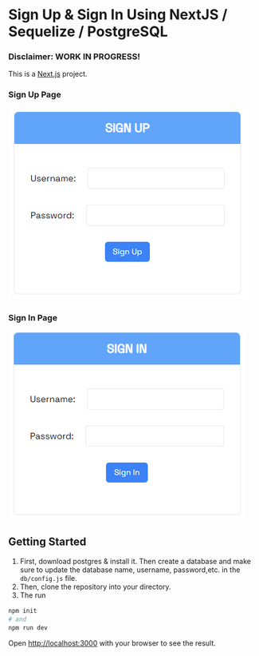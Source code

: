 # Sign Up & Sign In Using NextJS / Sequelize / PostgreSQL

### Disclaimer: WORK IN PROGRESS!

This is a [Next.js](https://nextjs.org/) project.

### Sign Up Page
![Sign Up Page](image.png)

### Sign In Page
![Alt text](image-1.png)

## Getting Started

1. First, download postgres & install it. Then create a database and make sure to update the database name, username, password,etc. in the `db/config.js` file.
2. Then, clone the repository into your directory.
3. The run
```bash
npm init
# and
npm run dev
```

Open [http://localhost:3000](http://localhost:3000) with your browser to see the result.